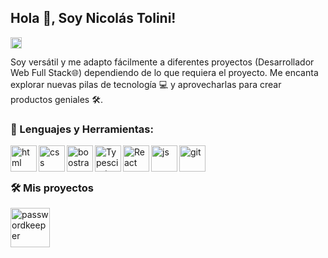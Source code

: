 ## Hola 👋, Soy Nicolás Tolini!
<a href='https://www.linkedin.com/'><img align='left' alt="linkedin" src="https://raw.githubusercontent.com/rahul-jha98/rahul-jha98/561d474902b59c7429ec22bb73e225696c27b202/assets/linkedin.svg" height='18px'/></a>
<br/>


Soy versátil y me adapto fácilmente a diferentes proyectos (Desarrollador Web Full Stack🌐) dependiendo de lo que requiera el proyecto. Me encanta explorar nuevas pilas de tecnología 💻 y aprovecharlas para crear productos geniales 🛠️.
<br/>



### 🔨 Lenguajes y Herramientas:
<a href="https://pytorch.org/" target="_blank"> <img align="left" src="https://cdn-icons-png.flaticon.com/512/174/174854.png" alt="html" height="42px"/> </a> 

<a href="https://www.tensorflow.org" target="_blank"> <img align="left" src="https://cdn-icons-png.flaticon.com/512/732/732190.png" alt="css" height="42px"/> </a>
<a href="https://kotlinlang.org" target="_blank"><img align="left" alt="boostrap" height ="42px" src="https://upload.wikimedia.org/wikipedia/commons/thumb/b/b2/Bootstrap_logo.svg/1200px-Bootstrap_logo.svg.png"></a>


<a href="https://www.typescriptlang.org/" target="_blank"><img align="left" alt="Typescirpt" height ="42px" src="https://upload.wikimedia.org/wikipedia/commons/thumb/d/d5/Tailwind_CSS_Logo.svg/2048px-Tailwind_CSS_Logo.svg.png"></a>

<a href="https://reactjs.org/" target="_blank"> <img align="left" alt="React" height ="42px" src="https://icon-library.com/images/react-icon/react-icon-29.jpg"></a>

<a href="https://www.python.org" target="_blank"><img align="left" alt="js" height ="42px" src="https://cdn-icons-png.flaticon.com/512/5968/5968292.png"></a>




<a href="https://git-scm.com/" target="_blank"> <img src="https://raw.githubusercontent.com/rahul-jha98/github_readme_icons/main/language_and_tools/square/git-scm/git-scm.svg" align="left" alt="git" height='42px'/> </a>



<br>
<br>

### 🛠️ Mis proyectos

<a href="https://github.com/Santibrito/bankMindHub" target="_blank"> <img alt="passwordkeeper" src="[https://i.ibb.co/2k7y0bB/cdnlogo-com-deutsche-bank.png](https://cdn3d.iconscout.com/3d/premium/thumb/weather-3260422-2725115.png)" height="63" align="left"> </a>
